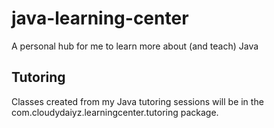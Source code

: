 # java-learning-center
A personal hub for me to learn more about (and teach) Java

## Tutoring
Classes created from my Java tutoring sessions will be in the com.cloudydaiyz.learningcenter.tutoring package.
